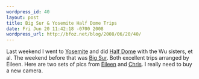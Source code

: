 ```yaml
---
wordpress_id: 40
layout: post
title: Big Sur & Yosemite Half Dome Trips
date: Fri Jun 20 11:42:18 -0700 2008
wordpress_url: http://bfoz.net/blog/2008/06/20/40/
---
```

Last weekend I went to [Yosemite](http://www.nps.gov/yose/) and did [Half Dome](http://en.wikipedia.org/wiki/Half_Dome) with the Wu sisters, et al. The weekend before that was [Big Sur](http://en.wikipedia.org/wiki/Big_Sur). Both excellent trips arranged by Eileen. Here are two sets of pics from [Eileen](http://picasaweb.google.com/eileenw/CaliTourYNP08) and [Chris](http://picasaweb.google.com/cderespino/Yosemite). I really need to buy a new camera.
